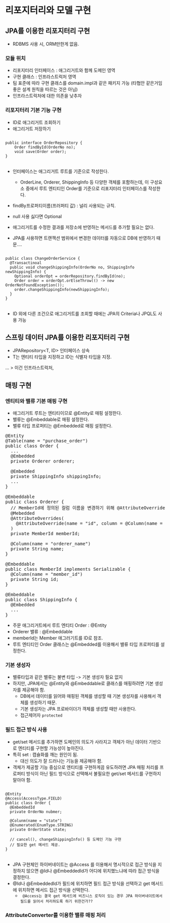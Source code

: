 # 리포지터리와 모델 구현

## JPA를 이용한 리포지터리 구현

- RDBMS 사용 시, ORM만한게 없음.

### 모듈 위치
- 리포지터리 인터페이스 : 애그리거트와 함께 도메인 영역
- 구현 클래스 : 인프라스트럭처 영역
- 팀 표준에 따라 구현 클래스를 domain.impl과 같은 패키지 가능 (타협안 같은거임 좋은 설계 원칙을 따르는 것은 아님)
- 인프라스트럭처에 대한 의존을 낮추자

### 리포지터리 기본 기능 구현
- ID로 애그리거트 조회하기
- 애그리거트 저장하기
<pre>
<code>
public interface OrderRepository {
    Order findById(OrderNo no);
    void save(Order order);
}
</code>
</pre>

- 인터페이스는 애그리거트 루트를 기준으로 작성한다.
  - OrderLine, Orderer, ShippingInfo 등 다양한 객체를 포함하는데, 이 구성요소 중에서 루트 엔티티인 Order를 기준으로 리포지터리 인터페이스를 작성한다.
- findBy프로퍼티이름(프러퍼티 값) : 널리 사용되는 규칙.
- null 사용 싫다면 Optional

- 애그리거트를 수정한 결과를 저장소에 반영하는 메서드를 추가할 필요는 없다.
- JPA를 사용하면 트랜잭션 범위에서 변경한 데이터를 자동으로 DB에 반영하기 때문....
<pre>
<code>
public class ChangeOrderService {
  @Transactinoal
  public void changeShippingInfo(OrderNo no, ShippingInfo newShippingInfo) {
    Optional<Order> orderOpt = orderRepository.findById(no);
    Order order = orderOpt.orElseThrow(() -> new OrderNotFoundException());
    order.changeShippingInfo(newShippingInfo);
  }
}
</code>
</pre>

- ID 외에 다른 조건으로 애그리거트를 조회할 때에는 JPA의 Criteria나 JPQL도 사용 가능

## 스프링 데이터 JPA를 이용한 리포지터리 구현
- JPARepository<T, ID> 인터페이스 상속
- T는 엔티티 타입을 지정하고 ID는 식별자 타입을 지정.

... > 이건 인프라스트럭처,

## 매핑 구현

### 엔티티와 밸류 기본 매핑 구현
- 애그리거트 루트는 엔티티이므로 @Entity로 매핑 설정한다.
- 밸류는 @Embeddable로 매핑 설정한다.
- 밸류 타입 프로퍼티는 @Embedded로 매핑 설정한다.
<pre>
@Entity
@Table(name = "purchase_order")
public class Order {
  ...
  @Embedded
  private Orderer orderer;

  @Embedded
  private ShippingInfo shippingInfo;
  ...
}

@Embeddable
public class Orderer {
  // MemberId에 정의된 컬럼 이름을 변경하기 위해 @AttributeOverride 사용.
  @Mebedded
  @AttributeOverrides(
    @AttributeOverride(name = "id", column = @Column(name = "orderer_id"))
  )
  private MemberId memberId;

  @Column(name = "orderer_name")
  private String name;
}

@Embeddable
public class MemberId implements Serializable {
  @Column(name = "member_id")
  private String id;
}

@Embeddable
public class ShippingInfo {
  @Embedded
  ...
}
</pre>

- 주문 애그리거트에서 루트 엔티티 Order : @Entity
- Orderer 밸류 : @Embeddable
- memberId는 Member 애그러기트를 ID로 참조.
- 루트 엔티티인 Order 클래스는 @Embedded를 이용해서 밸류 타입 프로퍼티를 설정한다.

### 기본 생성자
- 밸류타입과 같은 밸류는 불변 타입 -> 기본 생성자 필요 없지
- 하지만, JPA에서는 @Entity와 @Embeddable로 클래스를 매핑하려면 기본 생성자를 제공해야 함.
  - DB에서 데이터를 읽어와 매핑된 객체를 생성할 때 기본 생성자를 사용해서 객체를 생성하기 때문.
  - 기본 생성자는 JPA 프로바이더가 객체를 생성할 때만 사용한다.
  - 접근제어자 `protected`


### 필드 접근 방식 사용
- get/set 메서드를 추가하면 도메인의 의도가 사라지고 객체가 아닌 데이터 기반으로 엔티티를 구현할 가능성이 높아진다.
- 특히 set : 캡슐화를 깨는 원인이 됨.
  - 대신 의도가 잘 드러나는 기능을 제공해야 함.
- 객체가 제공할 기능 중심으로 엔티티를 구현하게끔 유도하려면 JPA 매핑 처리를 프로퍼티 방식이 아닌 필드 방식으로 선택해서 불필요한 get/set 메서드를 구현하지 말아야 함.
<pre>
<code>
@Entity
@Access(AccessType.FIELD)
public class Order {
  @EmbeddedId
  private OrderNo nubmer;

  @Colunm(name = "state")
  @Enumerated(EnumType.STRING)
  private OrderState state;

  // cancel(), changeShippingInfo() 등 도메인 기능 구현
  // 필요한 get 메서드 제공.
}
</code>
</pre>
- JPA 구현체인 하이버네이트는 @Access 를 이용해서 명시적으로 접근 방식을 지정하지 않으면 @Id나 @EmbeddedId가 어디에 위치했느냐에 따라 접근 방식을 결정한다.
- @Id나 @EmbeddedId가 필드에 위치하면 필드 접근 방식을 선택하고 get 메서드에 위치하면 메서드 접근 방식을 선택한다.
  - ` @Access는 결국 get 메서드에 비즈니스 로직이 있는 경우 JPA 하이버네이트에서 필드를 읽어서 처리하도록 하기 위한건가??`

### AttributeConverter를 이용한 밸류 매핑 처리
